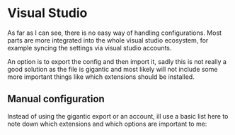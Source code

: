 # Visual Studio

As far as I can see, there is no easy way of handling configurations.
Most parts are more integrated into the whole visual studio ecosystem,
for example syncing the settings via visual studio accounts.

An option is to export the config and then import it, sadly this is not really
a good solution as the file is gigantic and most likely will not include
some more important things like which extensions should be installed.

## Manual configuration

Instead of using the gigantic export or an account, ill use a basic list here to
note down which extensions and which options are important to me:
